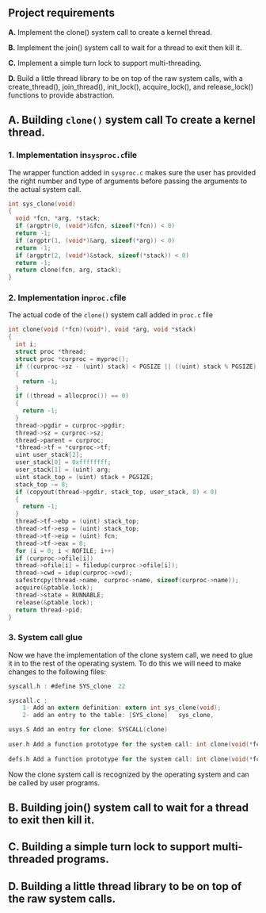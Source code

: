   ## Project requirements
  
**A.** Implement the clone() system call to create a kernel thread.

**B.** Implement the join() system call to wait for a thread to exit then kill it.

**C.** Implement a simple turn lock to support multi-threading.  

**D.** Build a little thread library to be on top of the raw system calls, with a create_thread(), join_thread(), init_lock(), acquire_lock(), and release_lock() functions to provide abstraction. 

  ## A. Building `clone()` system call To create a kernel thread.
  
### 1. Implementation in`sysproc.c`file
The wrapper function added in `sysproc.c` makes sure the user has provided the right number and type of arguments before passing the arguments to the actual system call.
```c
int sys_clone(void)
{
  void *fcn, *arg, *stack;
  if (argptr(0, (void*)&fcn, sizeof(*fcn)) < 0)
  return -1;
  if (argptr(1, (void*)&arg, sizeof(*arg)) < 0)
  return -1;
  if (argptr(2, (void*)&stack, sizeof(*stack)) < 0)
  return -1;
  return clone(fcn, arg, stack);
}
```
### 2. Implementation in`proc.c`file

The actual code of the `clone()` system call added in `proc.c` file

```c
int clone(void (*fcn)(void*), void *arg, void *stack)
{
  int i;
  struct proc *thread;
  struct proc *curproc = myproc();
  if ((curproc->sz - (uint) stack) < PGSIZE || ((uint) stack % PGSIZE) != 0)
  {
    return -1;
  }
  if ((thread = allocproc()) == 0)
  {
    return -1;
  }
  thread->pgdir = curproc->pgdir;
  thread->sz = curproc->sz;
  thread->parent = curproc;
  *thread->tf = *curproc->tf;
  uint user_stack[2];
  user_stack[0] = 0xffffffff; 
  user_stack[1] = (uint) arg;
  uint stack_top = (uint) stack + PGSIZE;
  stack_top -= 8;
  if (copyout(thread->pgdir, stack_top, user_stack, 8) < 0)
  {
    return -1;
  }
  thread->tf->ebp = (uint) stack_top;
  thread->tf->esp = (uint) stack_top;
  thread->tf->eip = (uint) fcn;
  thread->tf->eax = 0;
  for (i = 0; i < NOFILE; i++)
  if (curproc->ofile[i])
  thread->ofile[i] = filedup(curproc->ofile[i]);
  thread->cwd = idup(curproc->cwd);
  safestrcpy(thread->name, curproc->name, sizeof(curproc->name));
  acquire(&ptable.lock);
  thread->state = RUNNABLE;
  release(&ptable.lock);
  return thread->pid;
}
 ```
### 3. System call glue
Now we have the implementation of the clone system call, we need to glue it in to the rest of the operating system. To do this we will need to make changes to the following files:
```c
syscall.h : #define SYS_clone  22

syscall.c :
	1- Add an extern definition: extern int sys_clone(void);
	2- add an entry to the table: [SYS_clone]   sys_clone,

usys.S Add an entry for clone: SYSCALL(clone) 
                              
user.h Add a function prototype for the system call: int clone(void(*fcn)(void*), void *arg, void *stack);
  
defs.h Add a function prototype for the system call: int clone(void(*fcn)(void*), void *arg, void *stack);
```
Now the clone system call is recognized by the operating system and can be called by user programs. 


  ## B. Building join() system call to wait for a thread to exit then kill it.


  ## C. Building a simple turn lock to support multi-threaded programs.

  ## D. Building a little thread library to be on top of the raw system calls.
